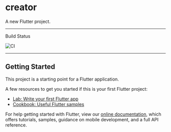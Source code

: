 # creator

A new Flutter project.

----------------------------

Build Status

<!-- ![CI](https://github.com/retgoo/point-of-sales/workflows/CI/badge.svg) -->
![CI](https://github.com/hoshigakikisame/Creator-Mobile/actions/workflows/build_android.yml/badge.svg)

-----------------------------


## Getting Started

This project is a starting point for a Flutter application.

A few resources to get you started if this is your first Flutter project:

- [Lab: Write your first Flutter app](https://flutter.dev/docs/get-started/codelab)
- [Cookbook: Useful Flutter samples](https://flutter.dev/docs/cookbook)

For help getting started with Flutter, view our
[online documentation](https://flutter.dev/docs), which offers tutorials,
samples, guidance on mobile development, and a full API reference.
